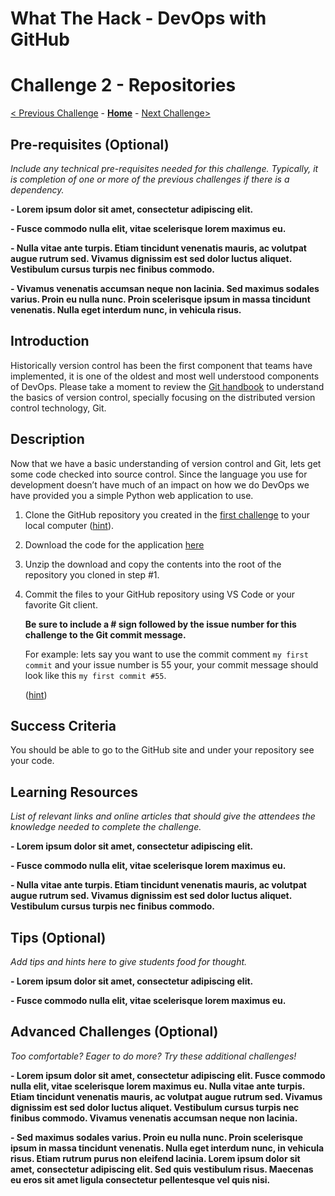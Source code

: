 # What The Hack - DevOps with GitHub

# Challenge 2 - Repositories

[< Previous Challenge](./Challenge01.md) - **[Home](../readme.md)** - [Next Challenge>](./Challenge03.md)

## Pre-requisites (Optional)

*Include any technical pre-requisites needed for this challenge.  Typically, it is completion of one or more of the previous challenges if there is a dependency.*

**- Lorem ipsum dolor sit amet, consectetur adipiscing elit.**

**- Fusce commodo nulla elit, vitae scelerisque lorem maximus eu.** 

**- Nulla vitae ante turpis. Etiam tincidunt venenatis mauris, ac volutpat augue rutrum sed. Vivamus dignissim est sed dolor luctus aliquet. Vestibulum cursus turpis nec finibus commodo.**

**- Vivamus venenatis accumsan neque non lacinia. Sed maximus sodales varius. Proin eu nulla nunc. Proin scelerisque ipsum in massa tincidunt venenatis. Nulla eget interdum nunc, in vehicula risus.**


## Introduction

Historically version control has been the first component that teams have implemented, it is one of the oldest and most well understood components of DevOps. Please take a moment to review the [Git handbook](https://guides.github.com/introduction/git-handbook/) to understand the basics of version control, specially focusing on the distributed version control technology, Git.


## Description

Now that we have a basic understanding of version control and Git, lets get some code checked into source control. Since the language you use for development doesn’t have much of an impact on how we do DevOps we have provided you a simple Python web application to use.

1. Clone the GitHub repository you created in the [first challenge](challenge01.md) to your local computer ([hint](https://help.github.com/en/articles/cloning-a-repository)).

2. Download the code for the application [here](https://minhaskamal.github.io/DownGit/#/home?url=https://github.com/microsoft/WhatTheHack/tree/master/014-OSSDevOps/Student/Resources/Challenge-03/app)

3. Unzip the download and copy the contents into the root of the repository you cloned in step #1.

4. Commit the files to your GitHub repository using VS Code or your favorite Git client.

   **Be sure to include a # sign followed by the issue number for this challenge to the Git commit message.**
   
   For example: lets say you want to use the commit comment `my first commit` and your issue number is 55 your, your commit message should look like this  `my first commit #55`.

   ([hint](https://help.github.com/en/articles/adding-a-file-to-a-repository-using-the-command-line))


## Success Criteria

You should be able to go to the GitHub site and under your repository see your code.


## Learning Resources

*List of relevant links and online articles that should give the attendees the knowledge needed to complete the challenge.*

**- Lorem ipsum dolor sit amet, consectetur adipiscing elit.**

**- Fusce commodo nulla elit, vitae scelerisque lorem maximus eu.** 

**- Nulla vitae ante turpis. Etiam tincidunt venenatis mauris, ac volutpat augue rutrum sed. Vivamus dignissim est sed dolor luctus aliquet. Vestibulum cursus turpis nec finibus commodo.**


## Tips (Optional)

*Add tips and hints here to give students food for thought.*

**- Lorem ipsum dolor sit amet, consectetur adipiscing elit.**

**- Fusce commodo nulla elit, vitae scelerisque lorem maximus eu.** 


## Advanced Challenges (Optional)

*Too comfortable?  Eager to do more?  Try these additional challenges!*

**- Lorem ipsum dolor sit amet, consectetur adipiscing elit. Fusce commodo nulla elit, vitae scelerisque lorem maximus eu. Nulla vitae ante turpis. Etiam tincidunt venenatis mauris, ac volutpat augue rutrum sed. Vivamus dignissim est sed dolor luctus aliquet. Vestibulum cursus turpis nec finibus commodo. Vivamus venenatis accumsan neque non lacinia.**

**- Sed maximus sodales varius. Proin eu nulla nunc. Proin scelerisque ipsum in massa tincidunt venenatis. Nulla eget interdum nunc, in vehicula risus. Etiam rutrum purus non eleifend lacinia. Lorem ipsum dolor sit amet, consectetur adipiscing elit. Sed quis vestibulum risus. Maecenas eu eros sit amet ligula consectetur pellentesque vel quis nisi.**